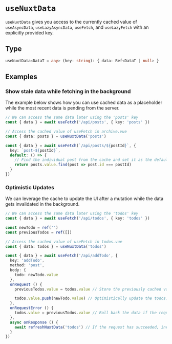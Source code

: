 # `useNuxtData`

`useNuxtData` gives you access to the currently cached value of `useAsyncData`, `useLazyAsyncData`, `useFetch`, and `useLazyFetch` with an explicitly provided key.

## Type

```ts
useNuxtData<DataT = any> (key: string): { data: Ref<DataT | null> }
```

## Examples

### Show stale data while fetching in the background

The example below shows how you can use cached data as a placeholder while the most recent data is pending from the server.

```ts [archive.vue]
// We can access the same data later using the 'posts' key
const { data } = await useFetch('/api/posts', { key: 'posts' })
```

```ts [single.vue]
// Access the cached value of useFetch in archive.vue
const { data: posts } = useNuxtData('posts')

const { data } = await useFetch(`/api/posts/${postId}`, {
  key: `post-${postId}`,
  default: () => {
    // Find the individual post from the cache and set it as the default value.
    return posts.value.find(post => post.id === postId)
  }
})
```

### Optimistic Updates

We can leverage the cache to update the UI after a mutation while the data gets invalidated in the background.

```ts [todos.vue]
// We can access the same data later using the 'todos' key
const { data } = await useFetch('/api/todos', { key: 'todos' })
```

```ts [add-todo.vue]
const newTodo = ref('')
const previousTodos = ref([])

// Access the cached value of useFetch in todos.vue
const { data: todos } = useNuxtData('todos')

const { data } = await useFetch('/api/addTodo', {
  key: 'addTodo',
  method: 'post',
  body: {
    todo: newTodo.value
  },
  onRequest () {
    previousTodos.value = todos.value // Store the previously cached value to restore if fetch fails.

    todos.value.push(newTodo.value) // Optimistically update the todos.
  },
  onRequestError () {
    todos.value = previousTodos.value // Roll back the data if the request has failed.
  },
  async onResponse () {
    await refreshNuxtData('todos') // If the request has succeeded, invalidate todos in the background.
  }
})
```
